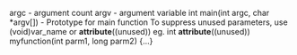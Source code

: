 argc - argument count
argv - argument variable
int main(int argc, char *argv[]) - Prototype for main function
To suppress unused parameters, use (void)var_name or __attribute__((unused)) eg. int __attribute__((unused)) myfunction(int parm1, long parm2) {...}
